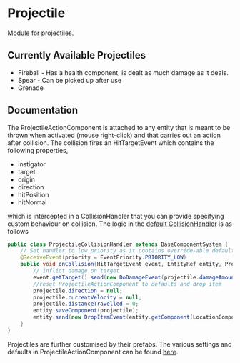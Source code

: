 # Projectile
Module for projectiles. 

## Currently Available Projectiles 
* Fireball - Has a health component, is dealt as much damage as it deals.
* Spear - Can be picked up after use
* Grenade

## Documentation 
The ProjectileActionComponent is attached to any entity that is meant to be thrown when activated (mouse right-click) and that carries out an action after collision. The collision fires an HitTargetEvent which contains the following properties,

* instigator
* target 
* origin 
* direction 
* hitPosition 
* hitNormal 

which is intercepted in a CollisionHandler that you can provide specifying custom behaviour on collision. The logic in the [default CollisionHandler](https://github.com/Terasology/Projectile/blob/master/src/main/java/org/terasology/projectile/ProjectileCollisionHandler.java) is as follows
```java
public class ProjectileCollisionHandler extends BaseComponentSystem {
    // Set handler to low priority as it contains override-able default behaviour
    @ReceiveEvent(priority = EventPriority.PRIORITY_LOW)
    public void onCollision(HitTargetEvent event, EntityRef entity, ProjectileActionComponent projectile) {
	    // inflict damage on target
        event.getTarget().send(new DoDamageEvent(projectile.damageAmount, projectile.damageType));
        //reset ProjectileActionComponent to defaults and drop item
        projectile.direction = null;
        projectile.currentVelocity = null;
        projectile.distanceTravelled = 0;
        entity.saveComponent(projectile);
        entity.send(new DropItemEvent(entity.getComponent(LocationComponent.class).getWorldPosition()));
    }
}
```
Projectiles are further customised by their prefabs. The various settings and defaults in ProjectileActionComponent can be found [here](https://github.com/Terasology/Projectile/blob/master/src/main/java/org/terasology/projectile/ProjectileActionComponent.java).

